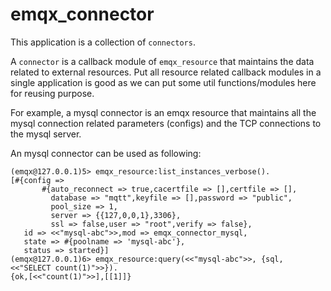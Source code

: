# emqx_connector

This application is a collection of `connectors`.

A `connector` is a callback module of `emqx_resource` that maintains the data related to
external resources. Put all resource related callback modules in a single application is good as
we can put some util functions/modules here for reusing purpose.

For example, a mysql connector is an emqx resource that maintains all the mysql connection
related parameters (configs) and the TCP connections to the mysql server.

An mysql connector can be used as following:

```
(emqx@127.0.0.1)5> emqx_resource:list_instances_verbose().
[#{config =>
       #{auto_reconnect => true,cacertfile => [],certfile => [],
         database => "mqtt",keyfile => [],password => "public",
         pool_size => 1,
         server => {{127,0,0,1},3306},
         ssl => false,user => "root",verify => false},
   id => <<"mysql-abc">>,mod => emqx_connector_mysql,
   state => #{poolname => 'mysql-abc'},
   status => started}]
(emqx@127.0.0.1)6> emqx_resource:query(<<"mysql-abc">>, {sql, <<"SELECT count(1)">>}).
{ok,[<<"count(1)">>],[[1]]}
```
